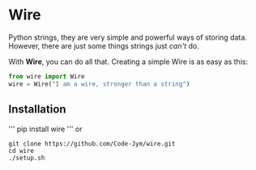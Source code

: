 # Wire

Python strings, they are very simple and powerful ways of storing data. However, there are just some things strings just *can't* do.


With **Wire**, you can do all that.
Creating a simple Wire is as easy as this:

```python
from wire import Wire
wire = Wire("I am a wire, stronger than a string")
```
## Installation
'''
pip install wire
'''
or
```
git clone https://github.com/Code-Jym/wire.git
cd wire
./setup.sh
```

